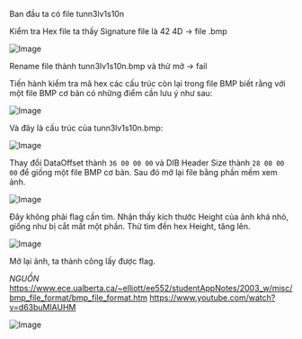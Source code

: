 Ban đầu ta có file tunn3lv1s10n

Kiểm tra Hex file ta thấy Signature file là 42 4D -> file .bmp

![Image](https://github.com/user-attachments/assets/75c7a3a4-569c-4c2d-82a8-c69b1ac1256e)

Rename file thành tunn3lv1s10n.bmp và thử mở -> fail

Tiến hành kiểm tra mã hex các cấu trúc còn lại trong file BMP biết rằng với một file BMP cơ bản có những điểm cần lưu ý như sau:

![Image](https://github.com/user-attachments/assets/894e6a09-ab52-47f2-918c-62e26ae4771c)

Và đây là cấu trúc của tunn3lv1s10n.bmp:

![Image](https://github.com/user-attachments/assets/b578d604-ad34-4f72-a0f5-6702417e86b0)

Thay đổi DataOffset thành `36 00 00 00` và DIB Header Size thành `28 00 00 00` để giống một file BMP cơ bản.
Sau đó mở lại file bằng phần mềm xem ảnh.

![Image](https://github.com/user-attachments/assets/0a487de1-4341-4c75-b224-c5787fc55c5b)

Đây không phải flag cần tìm. Nhận thấy kích thước Height của ảnh khá nhỏ, giống như bị cắt mất một phần.
Thử tìm đến hex Height, tăng lên.

![Image](https://github.com/user-attachments/assets/550aaf89-1390-4a14-b5f8-9db63849232e)

Mở lại ảnh, ta thành công lấy được flag.

*NGUỒN*
https://www.ece.ualberta.ca/~elliott/ee552/studentAppNotes/2003_w/misc/bmp_file_format/bmp_file_format.htm
https://www.youtube.com/watch?v=d63buMlAUHM

![Image](https://github.com/user-attachments/assets/85589996-1ac2-469b-82ca-f504a81518f1)
